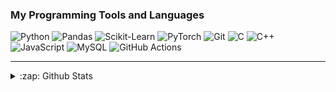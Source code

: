 ### My Programming Tools and Languages

![Python](https://img.shields.io/badge/Python-3776AB?style=flat-square&logo=Python&logoColor=white)
![Pandas](https://img.shields.io/badge/Pandas-150458?style=flat-square&logo=Pandas&logoColor=whtie)
![Scikit-Learn](https://img.shields.io/badge/Scikit--Learn-3B98C9?style=flat-square&logo=scikit-learn)
![PyTorch](https://img.shields.io/badge/PyTorch-F3F4F7?style=flat-square&logo=PyTorch)
![Git](https://img.shields.io/badge/Git-F05032?style=flat-square&logo=Git&logoColor=white)
![C](https://img.shields.io/badge/C-black?logo=C&style=flat-square)
![C++](https://img.shields.io/badge/C++-black?logo=c%2B%2B&style=flat-square)
![JavaScript](https://img.shields.io/badge/JavaScript-F7DF1E?style=flat-square&logo=JavaScript&logoColor=white)
![MySQL](https://img.shields.io/badge/MySQL-%2300f.svg?&style=flat-square&logo=mysql&logoColor=white)
![GitHub Actions](https://img.shields.io/badge/GitHub%20Actions%20-%232671E5.svg?&style=flat-square&logo=github%20actions&logoColor=white)

---
<details>
  <summary>:zap: Github Stats</summary>

  <img align="left" alt="my Github Stats" src="https://github-readme-stats.vercel.app/api?username=Hiroki39&show_icons=true&theme=tokyonight&count_private=true" />

</details>
<!--
**Hiroki39/Hiroki39** is a ✨ _special_ ✨ repository because its `README.md` (this file) appears on your GitHub profile.

Here are some ideas to get you started:

- 🔭 I’m currently working on ...
- 🌱 I’m currently learning ...
- 👯 I’m looking to collaborate on ...
- 🤔 I’m looking for help with ...
- 💬 Ask me about ...
- 📫 How to reach me: ...
- 😄 Pronouns: ...
- ⚡ Fun fact: ...
-->
